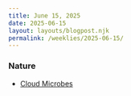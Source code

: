 ```yaml
---
title: June 15, 2025
date: 2025-06-15
layout: layouts/blogpost.njk
permalink: /weeklies/2025-06-15/
---
```


### Nature
* <span meta="2025-06-11T18:15"></span> [Cloud Microbes](https://www.bbc.com/future/article/20250610-the-microbes-that-thrive-in-the-clouds)
